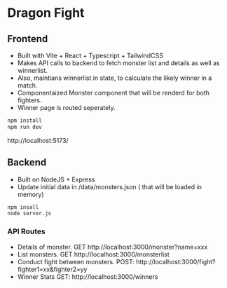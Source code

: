 # Dragon Fight

## Frontend
- Built with Vite + React + Typescript + TailwindCSS
- Makes API calls to backend to fetch monster list and details as well as winnerlist.
- Also, maintians winnerlist in state, to calculate the likely winner in a match.
- Componentaized Monster component that will be renderd for both fighters. 
- Winner page is routed seperately. 

```sh
npm install
npm run dev
```
http://localhost:5173/

## Backend
- Built on NodeJS + Express
- Update initial data in /data/monsters.json ( that will be loaded in memory)
```sh
npm insall
node server.js
```
### API Routes
- Details of monster. GET http://localhost:3000/monster?name=xxx
- List monsters. GET http://localhost:3000/monsterlist 
- Conduct fight between monsters. POST:  http://localhost:3000/fight?fighter1=xx&fighter2=yy
- Winner Stats GET:  http://localhost:3000/winners
